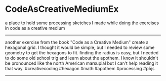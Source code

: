 # CodeAsCreativeMediumEx
a place to hold some processing sketches I made while doing the exercises in code as a creative medium

-----
another exercise from the book "Code as a Creative Medium" create a hexagonal grid. I thought it would be simple, but I needed to review some geometry to get the hexagons to fit. finding the radius is easy, but I needed to do some old school trig and learn about the apothem. I know it shouldn't be pronounced like the north American marsupial but I can't help reading it that way. #creativecoding #hexagon #math #apothem #processing #p5js


----
